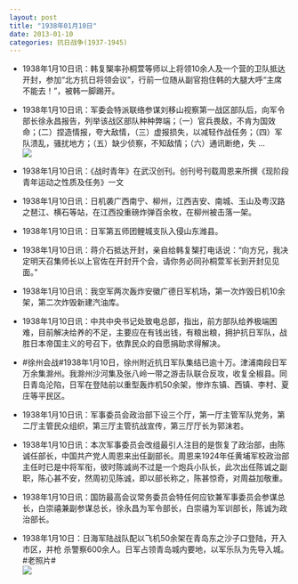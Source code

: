 ```yaml
---
layout: post
title: "1938年01月10日"
date: 2013-01-10
categories: 抗日战争(1937-1945)
---
```


<meta name="referrer" content="no-referrer" />

- 1938年1月10日讯：韩复榘率孙桐萱等师以上将领10余人及一个营的卫队抵达开封，参加“北方抗日将领会议”，行前一位随从副官抱住韩的大腿大呼“主席不能去！”，被韩一脚踢开。 

- 1938年1月10日讯：军委会特派联络参谋刘移山视察第一战区部队后，向军令部长徐永昌报告，列举该战区部队种种弊端；（一）官兵畏敌，不肯为国效命；(二）捏造情报，夸大敌情，（三）虚报损失，以减轻作战任务；（四）军队溃乱，骚扰地方；（五）缺少侦察，不知敌情；（六）通讯断绝，失 ...  <br/><img src="https://ww1.sinaimg.cn/large/aca367d8jw1e0oskobyxsj.jpg" />

- 1938年1月10日讯：《战时青年》在武汉创刊。创刊号刊载周恩来所撰《现阶段青年运动之性质及任务》一文 

- 1938年1月10日讯：日机袭广西南宁、柳州，江西吉安、南城、玉山及粤汉路之琶江、横石等站，在江西投重磅炸弹百余枚，在柳州被击落一架。 

- 1938年1月10日讯：日军第五师团鲤城支队入侵山东潍县。 

- 1938年1月10日讯：蒋介石抵达开封，亲自给韩复榘打电话说：“向方兄，我决定明天召集师长以上官佐在开封开个会，请你务必同孙桐萱军长到开封见见面。” 

- 1938年1月10日讯：我空军两次轰炸安徽广德日军机场，第一次炸毁日机10余架，第二次炸毁新建汽油库。 

- 1938年1月10日讯：中共中央书记处致电总部，指出，前方部队给养极端困难，目前解决给养的不足，主要应在有钱出钱，有粮出粮，拥护抗日军队，战胜日本帝国主义的号召下，依靠民众的自愿捐助求得解决。 

- #徐州会战#1938年1月10日，徐州附近抗日军队集结已逾十万。津浦南段日军万余集滁州。我滁州沙河集及张八岭一带之游击队联合反攻，收复全椒县。同日青岛沦陷，日军在登陆前以重型轰炸机50余架，惨炸东镇、西镇、李村、夏庄等平民区。 

- 1938年1月10日讯：军事委员会政治部下设三个厅，第一厅主管军队党务，第二厅主管民众组织，第三厅主管抗战宣传，第三厅厅长为郭沫若。 

- 1938年1月10日讯：本次军事委员会改组最引人注目的是恢复了政治部，由陈诚任部长，中国共产党人周恩来出任副部长。周恩来1924年任黄埔军校政治部主任时已是中将军衔，彼时陈诚尚不过是一个炮兵小队长，此次出任陈诚之副职，陈心甚不安，然周初见陈诚，即以部长称之，陈甚惊奇，对周益加敬重。 

- 1938年1月10日讯：国防最高会议常务委员会特任何应钦兼军事委员会参谋总长，白崇禧兼副参谋总长，徐永昌为军令部长，白崇禧为军训部长，陈诚为政治部长。 

- 1938年1月10日：日海军陆战队配以飞机50余架在青岛东之沙子口登陆，开入市区，并枪 杀警察600余人。日军占领青岛城内要地，以军乐队为先导入城。#老照片# <br/><img src="https://ww3.sinaimg.cn/large/aca367d8jw1e0o3etpeo8j.jpg" />

